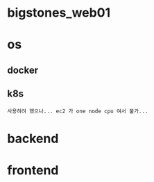 # bigstones_web01

# os

## docker

## k8s

    사용하려 했으나... ec2 가 one node cpu 여서 불가...

# backend

# frontend